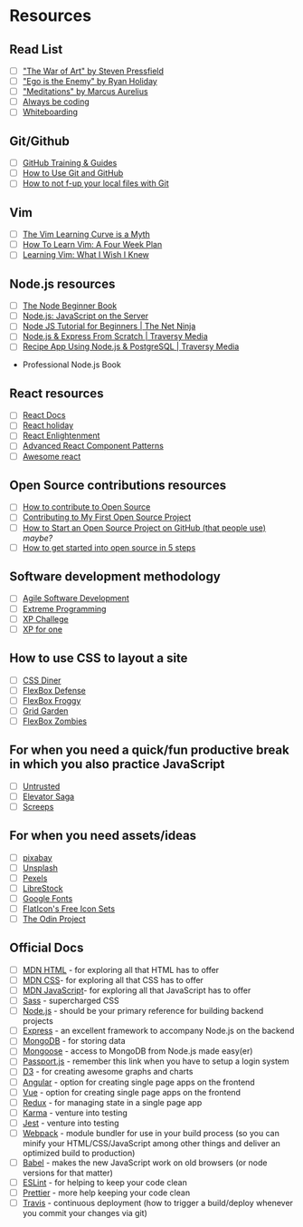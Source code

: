 # Resources

## Read List

- [ ] ["The War of Art" by Steven Pressfield](http://www.goodreads.com/book/show/1319.The_War_of_Art)
- [ ] ["Ego is the Enemy" by Ryan Holiday](http://www.goodreads.com/book/show/27036528-ego-is-the-enemy?from_search=true&search_version=service)
- [ ] ["Meditations" by Marcus Aurelius](https://www.goodreads.com/book/show/662925.Meditations)
- [ ] [Always be coding](https://medium.com/always-be-coding/abc-always-be-coding-d5f8051afce2)
- [ ] [Whiteboarding](https://writing.pupius.co.uk/whiteboarding-4df873dbba2e)

## Git/Github
- [ ] [GitHub Training & Guides](https://www.youtube.com/playlist?list=PLg7s6cbtAD15G8lNyoaYDuKZSKyJrgwB-)
- [ ] [How to Use Git and GitHub](https://www.udacity.com/course/how-to-use-git-and-github--ud775)
- [ ] [How to not f-up your local files with Git](https://medium.com/@francesco.agnoletto/how-to-not-f-up-your-local-files-with-git-part-1-e0756c88fd3c)
## Vim
- [ ] [The Vim Learning Curve is a Myth](https://robots.thoughtbot.com/the-vim-learning-curve-is-a-myth)
- [ ] [How To Learn Vim: A Four Week Plan](https://medium.com/@peterxjang/how-to-learn-vim-a-four-week-plan-cd8b376a9b85)
- [ ] [Learning Vim: What I Wish I Knew](https://hackernoon.com/learning-vim-what-i-wish-i-knew-b5dca186bef7)
## Node.js resources
- [ ] [The Node Beginner Book](https://www.nodebeginner.org/)
- [ ] [Node.js: JavaScript on the Server](https://www.youtube.com/watch?v=F6k8lTrAE2g)
- [ ] [Node JS Tutorial for Beginners | The Net Ninja](https://www.youtube.com/watch?v=w-7RQ46RgxU&list=PL4cUxeGkcC9gcy9lrvMJ75z9maRw4byYp)
- [ ] [Node.js & Express From Scratch | Traversy Media](https://www.youtube.com/watch?v=k_0ZzvHbNBQ&list=PLillGF-RfqbYRpji8t4SxUkMxfowG4Kqp)
- [ ] [Recipe App Using Node.js & PostgreSQL | Traversy Media](https://www.youtube.com/watch?v=AFiqctkoVJ4&list=PLillGF-RfqbaEmlPcX5e_ejaK7Y5MydkW)
- Professional Node.js Book
## React resources
- [ ] [React Docs](https://reactjs.org/docs/hello-world.html)
- [ ] [React holiday](https://react.holiday/)
- [ ] [React Enlightenment](https://www.reactenlightenment.com/)
- [ ] [Advanced React Component Patterns](https://egghead.io/courses/advanced-react-component-patterns)
- [ ] [Awesome react](https://github.com/enaqx/awesome-react)
## Open Source contributions resources
- [ ] [How to contribute to Open Source](https://opensource.guide/how-to-contribute/)
- [ ] [Contributing to My First Open Source Project](https://hackernoon.com/contributing-to-my-first-open-source-project-3e432c5e8caa)
- [ ] [How to Start an Open Source Project on GitHub (that people use)](https://medium.freecodecamp.org/i-made-my-first-open-source-contribution-within-200-days-and-how-you-can-too-4d5bdbd63fad) _maybe?_
- [ ] [How to get started into open source in 5 steps](http://www.barryclark.co/starting-an-open-source-project/)
## Software development methodology
- [ ] [Agile Software Development](https://www.edx.org/course/agile-software-development-ethx-asd-1x)
- [ ] [Extreme Programming](http://xp.c2.com/ExtremeProgramming.html)
- [ ] [XP Challege](http://xp.c2.com/ExtremeProgrammingChallenge.html)
- [ ] [XP for one](http://xp.c2.com/ExtremeProgrammingForOne.html)
## How to use CSS to layout a site
- [ ] [CSS Diner](https://flukeout.github.io/)
- [ ] [FlexBox Defense](http://www.flexboxdefense.com/)
- [ ] [FlexBox Froggy](http://flexboxfroggy.com/)
- [ ] [Grid Garden](http://cssgridgarden.com/)
- [ ] [FlexBox Zombies](http://geddski.teachable.com/p/flexbox-zombies)
## For when you need a quick/fun productive break in which you also practice JavaScript
- [ ] [Untrusted](https://alexnisnevich.github.io/untrusted/)
- [ ] [Elevator Saga](http://play.elevatorsaga.com/)
- [ ] [Screeps](https://screeps.com)
## For when you need assets/ideas
- [ ] [pixabay](https://pixabay.com/)
- [ ] [Unsplash](https://unsplash.com/)
- [ ] [Pexels](https://www.pexels.com/)
- [ ] [LibreStock](http://librestock.com/)
- [ ] [Google Fonts](https://fonts.google.com/)
- [ ] [FlatIcon's Free Icon Sets](https://www.flaticon.com/packs?license=selection&order_by=1)
- [ ] [The Odin Project](http://www.theodinproject.com/)
## Official Docs
- [ ] [MDN HTML](https://developer.mozilla.org/en-US/docs/Web/HTML) - for exploring all that HTML has to offer
- [ ] [MDN CSS](https://developer.mozilla.org/en-US/docs/Web/CSS)- for exploring all that CSS has to offer
- [ ] [MDN JavaScript](https://developer.mozilla.org/en-US/docs/Web/JavaScript)- for exploring all that JavaScript has to offer
- [ ] [Sass](http://sass-lang.com/guide) - supercharged CSS
- [ ] [Node.js](https://nodejs.org/en/docs/) - should be your primary reference for building backend projects
- [ ] [Express](https://expressjs.com/) - an excellent framework to accompany Node.js on the backend
- [ ] [MongoDB](https://docs.mongodb.com/) - for storing data
- [ ] [Mongoose](http://mongoosejs.com/) - access to MongoDB from Node.js made easy(er)
- [ ] [Passport.js](http://passportjs.org/) - remember this link when you have to setup a login system
- [ ] [D3](https://d3js.org/) - for creating awesome graphs and charts
- [ ] [Angular](https://angular.io/) - option for creating single page apps on the frontend
- [ ] [Vue](https://vuejs.org/) - option for creating single page apps on the frontend
- [ ] [Redux](http://redux.js.org/) - for managing state in a single page app
- [ ] [Karma](https://karma-runner.github.io/1.0/index.html) - venture into testing
- [ ] [Jest](https://facebook.github.io/jest/) - venture into testing
- [ ] [Webpack](https://webpack.github.io/) - module bundler for use in your build process (so you can minify your HTML/CSS/JavaScript among other things and deliver an optimized build to production)
- [ ] [Babel](http://babeljs.io/) - makes the new JavaScript work on old browsers (or node versions for that matter)
- [ ] [ESLint](https://eslint.org/) - for helping to keep your code clean
- [ ] [Prettier](https://prettier.io/) - more help keeping your code clean
- [ ] [Travis](https://travis-ci.org/) - continuous deployment (how to trigger a build/deploy whenever you commit your changes via git)
